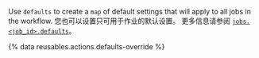 Use `defaults` to create a `map` of default settings that will apply to all jobs in the workflow. 您也可以设置只可用于作业的默认设置。 更多信息请参阅 [`jobs.<job_id>.defaults`](/actions/using-workflows/workflow-syntax-for-github-actions#jobsjob_iddefaults)。

{% data reusables.actions.defaults-override %}